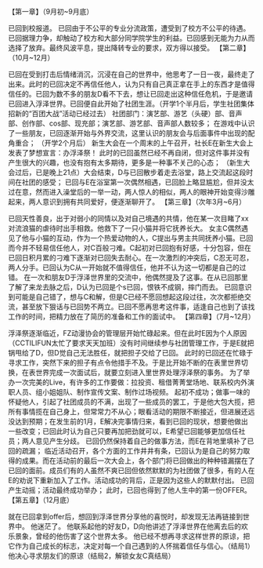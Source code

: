 【第一章】（9月初~9月底）

已回到校报道。
已回由于不公平的专业分流政策，遭受到了校方不公平的待遇。已回据理力争，却触动了校方和大部分同学院学生的利益。已回感到无能为力从而选择了放弃。最终风波平息，提出降转专业的要求，双方得以接受。
【第二章】（10月~12月）

已回在受到打击后情绪消沉，沉浸在自己的世界中，他思考了一日一夜，最终走了出来。此时的已回决定不再信任他人，认为只有自己真正拿在手上的东西才是值得信任的。已回为数不多的朋友D看不下去，想让已回走出这种信任危机，于是邀请已回进入浮泽世界。已回便自此开始了社团生涯。（开学1个半月后，学生社团集体招新的“百团大战”活动已经过去）
社团部门：演艺部、游艺（头硬）部、音声部、创作部、cos部、现充部；演艺部、游艺部、音声部人数较多；
在游戏中认识了一些朋友，已回逐渐开始与外界交流，这里认识的朋友会与后面事件中出现的配角重合；
（开学2个月后） 新生大会在一个周末的上午召开，社长E在新生大会上发表了梦想宣言：办浮泽祭！
此时的已回虽然已经不再自闭，但对这件事并没有产生很大的兴趣，也没有抱有太多期待，更多是一种事不关己的心态；
（新生大会过后，已是晚上21点）大会结束，D与已回散步着走去浴堂，路上交流起这段时间在社团的感受；
已回与E在浴室第一次偶然相遇，已回脸上略显尴尬，但并没太过在意，然而进入澡堂后的一举一动，两人惊人的相似，两人的眼神开始变得沙雕起来，两人意识到拥有共同爱好，便逐渐聊开了。
【第三章】（次年3月~6月）

已回天性善良，出于对弱小的同情以及对自己境遇的共情，他在某一次目睹了xx对流浪猫的虐待时出手相救。他救下了一只小猫并将它抚养长大。
女主C偶然遇见了他与小猫的互动，作为一个热爱动物的人，C提出与男主共同抚养小猫。已回而今并不轻易信任他人，对C百般刁难。C起初对已回抱有好感，十分包容，但在已回日积月累的刁难下逐渐对已回失去耐心。在一次激烈的冲突后，C忍无可忍，两人分手。已回认为C从一开始就不值得信任，他并不认为这一切都是自己的过错。
在一次和朋友D于浮泽世界里的交流中，他偶然提及了这事。在从已回那里了解了来龙去脉之后，D认为已回是个s已回，恨铁不成钢，摔门而去。
已回意识到可能是自己错了，想与C和解，但是C已经不愿回想起这段过往，次次都拒绝交流，甚至放下狠话与已回势不两立。已回不愿再思考这件事，适逢自己也到了该找工作的时间，把精力放在了简历的准备和工作的面试中。
【第四章】（7月~12月）

浮泽祭逐渐临近，FZ动漫协会的管理层开始忙碌起来。但在此时E因为个人原因（CCTILIFUN太忙了要求天天加班）没有时间继续参与社团管理工作，于是E就把锅甩给了D，但D觉自己无法胜任，就把担子交给了已回。
此时的已回还在忙碌于寻求工作，突然下来的担子有点令他措手不及。于是比开始不断的在表里世界切换，在表世界完成一次面试后，就要立刻进入里世界处理浮泽祭的事务。
为了举办一次完美的Live，有许多的工作要做：拉投资、租借菁菁堂场地、联系校内外演职人员、组小姐姐队、制作宣传文案、制作过场视频。
起初不成功；做事一味的怀疑他人，引起了社团成员的不满，出现了一些成员的罢工，于是他大包大揽，把所有事情揽在自己身上，但常常力不从心；眼看活动的期限不断接近，但进展还远没达到预期；在发生前的1月，E解决完事情归来，看到已回的现状，想要他做出一些改变；已回此时认为自己只要再加把劲就可以，E希望已回能够更加信任社员；两人意见产生分歧。
已回仍然保持着自己的做事方法，而E在背地里填补了已回的疏漏；
临近活动召开，各个方面的工作井井有条，已回认为是自己的努力取得的成果。而在活动前的最后一次大会上，各个部门将已回做出的种种错漏摆在了已回的面前。成员们有的人虽然不爽已回但依然默默的为社团做了很多，有的人在E的劝说下重新加入了工作。活动成功的背后，正是因为这些人的默默付出。
已回产生动摇；活动最终成功举办；
此时，已回也得到了他人生中的第一份OFFER。
【第五章】（12月底）

就在已回拿到offer后，想回到浮泽世界分享他的喜悦时，却发现无法再链接到世界中。
他迷茫了。
他联系起他的好友D，D向他讲述了浮泽世界在他离去后的欢乐景象，曾经的他伤害了这个世界太多。
他已经不想再寻求这样世界的原谅，把它作为自己成长的标志，决定对每一个自己遇到的人怀揣着信任与信心。（结局1）
他决心寻求朋友们的原谅（结局2，解锁女友C真结局）